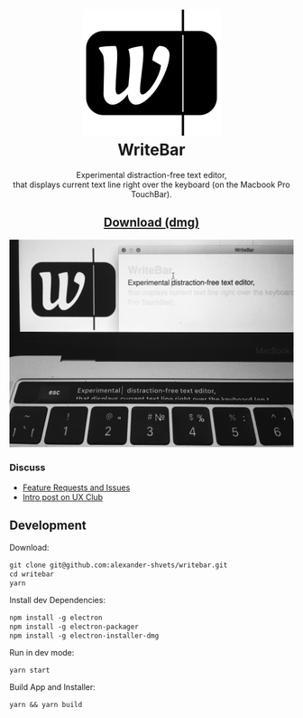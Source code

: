 <h1 align="center">
  <img src="assets/logo.svg" alt="" title=""/><br/>
  WriteBar
</h1>
<p align="center">
  Experimental distraction-free text editor,<br/>
  that displays current text line right over the keyboard (on the Macbook Pro TouchBar).
</p>
<h2 align="center"><a href="https://alexander-shvets.github.io/writebar/dist/WriteBar.dmg">
  Download (dmg)
</a></h2>
<p align="center"><img width="600" src="assets/screenshot.jpg" alt="screenshot"/></p>

### Discuss

- [Feature Requests and Issues](https://github.com/alexander-shvets/writebar/issues)     
- [Intro post on UX Club](https://www.facebook.com/groups/uxclubs/permalink/973396292808999/)

## Development

Download:    
```shell
git clone git@github.com:alexander-shvets/writebar.git
cd writebar
yarn
```

Install dev Dependencies:    
```shell
npm install -g electron
npm install -g electron-packager
npm install -g electron-installer-dmg
```

Run in dev mode:    
```shell
yarn start
```

Build App and Installer:    
```shell
yarn && yarn build
```
